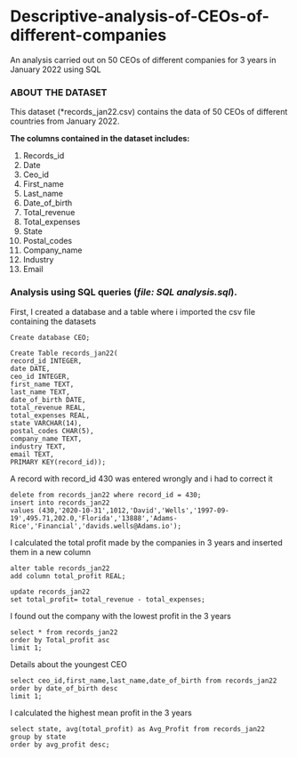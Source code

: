 # Descriptive-analysis-of-CEOs-of-different-companies
An analysis carried out on 50 CEOs of different companies for 3 years in January 2022 using SQL


### ABOUT THE DATASET
This dataset (*records_jan22.csv) contains the data of 50 CEOs of different countries from January 2022.


**The columns contained in the dataset includes:**
1. Records_id
2. Date
3. Ceo_id
4. First_name
5. Last_name
6. Date_of_birth
7. Total_revenue
8. Total_expenses
9. State
10. Postal_codes
11. Company_name
12. Industry
13. Email

### Analysis using SQL queries (*file: SQL analysis.sql*).

First, I created a database and a table where i imported the csv file containing the datasets
```
Create database CEO;

Create Table records_jan22(
record_id INTEGER, 
date DATE,
ceo_id INTEGER, 
first_name TEXT, 
last_name TEXT, 
date_of_birth DATE, 
total_revenue REAL, 
total_expenses REAL, 
state VARCHAR(14), 
postal_codes CHAR(5), 
company_name TEXT, 
industry TEXT, 
email TEXT, 
PRIMARY KEY(record_id));
```
A record with record_id 430 was entered wrongly and i had to correct it 

```
delete from records_jan22 where record_id = 430;
insert into records_jan22
values (430,'2020-10-31',1012,'David','Wells','1997-09-19',495.71,202.0,'Florida','13888','Adams-Rice','Financial','davids.wells@Adams.io');
```
I calculated the total profit made by the companies in 3 years and inserted them in a new column

```
alter table records_jan22
add column total_profit REAL;

update records_jan22
set total_profit= total_revenue - total_expenses;
```
I found out the company with the lowest profit in the 3 years

```
select * from records_jan22
order by Total_profit asc
limit 1;
```
Details about the youngest CEO 

```
select ceo_id,first_name,last_name,date_of_birth from records_jan22
order by date_of_birth desc
limit 1;
```

I calculated the highest mean profit in the 3 years

```
select state, avg(total_profit) as Avg_Profit from records_jan22
group by state
order by avg_profit desc;
```





